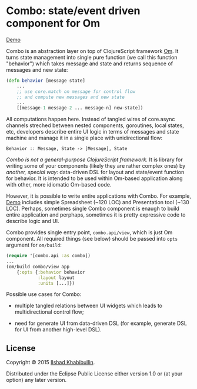 # Combo: state/event driven component for Om

[Demo](http://ilshad.com/combo)

Combo is an abstraction layer on top of ClojureScript framework
[Om](http://omcljs.org). It turns state management into single pure
function (we call this function "behavior") which takes message and
state and returns sequence of messages and new state:


```clojure
(defn behavior [message state]
	...
	;; use core.match on message for control flow
	;; and compute new messages and new state
	...
	[[message-1 message-2 ... message-n] new-state])
```

All computations happen here. Instead of tangled wires of core.async
channels streched between nested components, goroutines, local states,
etc, developers describe entire UI logic in terms of messages and state
machine and manage it in a single place with unidirectional flow:

```
Behavior :: Message, State -> [Message], State
```

_Combo is not a general-purpose ClojureScript framework._ It is
library for writing some of your components (likely they are rather
complex ones) by _another, special way_: data-driven DSL for
layout and state/event function for behavior. It is intended to be
used within Om-based application along with other, more idiomatic
Om-based code.

However, it is possible to write entire applications with Combo. For
example, [Demo](http://ilshad.com/combo) includes simple
Spreadsheet (~120 LOC)  and Presentation tool (~130 LOC). Perhaps,
sometimes single Combo component is enaugh to build entire
application and perphaps, sometimes it is pretty expressive code to
describe logic and UI.

Combo provides single entry point, `combo.api/view`, which is just
Om component. All required things (see below) should be passed into
`opts` argument for `om/build`:

```clojure
(require '[combo.api :as combo])
...
(om/build combo/view app
	{:opts {:behavior behavior
		    :layout layout
	        :units [...]})
```

Possible use cases for Combo:

- multiple tangled relations between UI widgets which leads to
multidirectional control flow;

- need for generate UI from data-driven DSL (for example, generate
DSL for UI from another high-level DSL).

## License

Copyright © 2015 [Ilshad Khabibullin](http://ilshad.com).

Distributed under the Eclipse Public License either version 1.0 or (at
your option) any later version.
